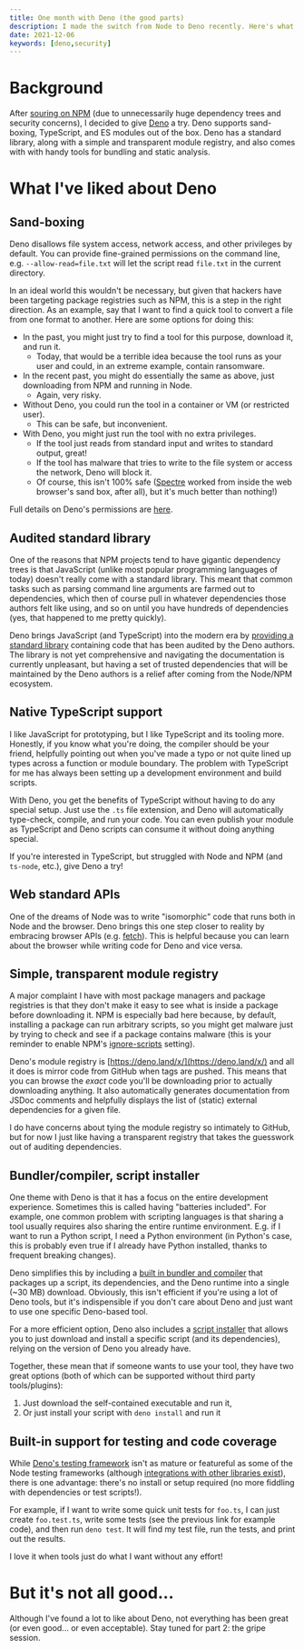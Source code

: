 ```yaml
---
title: One month with Deno (the good parts)
description: I made the switch from Node to Deno recently. Here's what I've liked after a month of using Deno.
date: 2021-12-06
keywords: [deno,security]
---
```

# Background
After [souring on NPM](souring-on-npm.md) (due to unnecessarily huge dependency trees and security concerns), I decided to give [Deno](https://deno.land/) a try. Deno supports sand-boxing, TypeScript, and ES modules out of the box. Deno has a standard library, along with a simple and transparent module registry, and also comes with with handy tools for bundling and static analysis.

# What I've liked about Deno
## Sand-boxing
Deno disallows file system access, network access, and other privileges by default. You can provide fine-grained permissions on the command line, e.g. `--allow-read=file.txt` will let the script read `file.txt` in the current directory.

In an ideal world this wouldn't be necessary, but given that hackers have been targeting package registries such as NPM, this is a step in the right direction. As an example, say that I want to find a quick tool to convert a file from one format to another. Here are some options for doing this:

* In the past, you might just try to find a tool for this purpose, download it, and run it.
  * Today, that would be a terrible idea because the tool runs as your user and could, in an extreme example, contain ransomware.
* In the recent past, you might do essentially the same as above, just downloading from NPM and running in Node.
  * Again, very risky.
* Without Deno, you could run the tool in a container or VM (or restricted user).
  * This can be safe, but inconvenient.
* With Deno, you might just run the tool with no extra privileges.
  * If the tool just reads from standard input and writes to standard output, great!
  * If the tool has malware that tries to write to the file system or access the network, Deno will block it.
  * Of course, this isn't 100% safe ([Spectre](https://en.wikipedia.org/wiki/Spectre_(security_vulnerability)) worked from inside the web browser's sand box, after all), but it's much better than nothing!)

Full details on Deno's permissions are [here](https://deno.land/manual@v1.16.4/getting_started/permissions).

## Audited standard library
One of the reasons that NPM projects tend to have gigantic dependency trees is that JavaScript (unlike most popular programming languages of today) doesn't really come with a standard library. This meant that common tasks such as parsing command line arguments are farmed out to dependencies, which then of course pull in whatever dependencies those authors felt like using, and so on until you have hundreds of dependencies (yes, that happened to me pretty quickly).

Deno brings JavaScript (and TypeScript) into the modern era by [providing a standard library](https://deno.land/std@0.117.0) containing code that has been audited by the Deno authors. The library is not yet comprehensive and navigating the documentation is currently unpleasant, but having a set of trusted dependencies that will be maintained by the Deno authors is a relief after coming from the Node/NPM ecosystem.

## Native TypeScript support
I like JavaScript for prototyping, but I like TypeScript and its tooling more. Honestly, if you know what you're doing, the compiler should be your friend, helpfully pointing out when you've made a typo or not quite lined up types across a function or module boundary. The problem with TypeScript for me has always been setting up a development environment and build scripts.

With Deno, you get the benefits of TypeScript without having to do any special setup. Just use the `.ts` file extension, and Deno will automatically type-check, compile, and run your code. You can even publish your module as TypeScript and Deno scripts can consume it without doing anything special.

If you're interested in TypeScript, but struggled with Node and NPM (and `ts-node`, etc.), give Deno a try!

## Web standard APIs
One of the dreams of Node was to write "isomorphic" code that runs both in Node and the browser. Deno brings this one step closer to reality by embracing browser APIs (e.g. [fetch](https://developer.mozilla.org/en-US/docs/Web/API/Fetch_API)). This is helpful because you can learn about the browser while writing code for Deno and vice versa.

## Simple, transparent module registry
A major complaint I have with most package managers and package registries is that they don't make it easy to see what is inside a package before downloading it. NPM is especially bad here because, by default, installing a package can run arbitrary scripts, so you might get malware just by trying to check and see if a package contains malware (this is your reminder to enable NPM's [ignore-scripts](https://docs.npmjs.com/cli/v7/commands/npm-install#ignore-scripts) setting).

Deno's module registry is [https://deno.land/x/](https://deno.land/x/) and all it does is mirror code from GitHub when tags are pushed. This means that you can browse the *exact* code you'll be downloading prior to actually downloading anything. It also automatically generates documentation from JSDoc comments and helpfully displays the list of (static) external dependencies for a given file.

I do have concerns about tying the module registry so intimately to GitHub, but for now I just like having a transparent registry that takes the guesswork out of auditing dependencies.

## Bundler/compiler, script installer
One theme with Deno is that it has a focus on the entire development experience. Sometimes this is called having "batteries included". For example, one common problem with scripting languages is that sharing a tool usually requires also sharing the entire runtime environment. E.g. if I want to run a Python script, I need a Python environment (in Python's case, this is probably even true if I already have Python installed, thanks to frequent breaking changes).

Deno simplifies this by including a [built in bundler and compiler](https://deno.land/manual@v1.16.4/tools/compiler) that packages up a script, its dependencies, and the Deno runtime into a single (~30 MB) download. Obviously, this isn't efficient if you're using a lot of Deno tools, but it's indispensible if you don't care about Deno and just want to use one specific Deno-based tool.

For a more efficient option, Deno also includes a [script installer](https://deno.land/manual@v1.16.4/tools/script_installer) that allows you to just download and install a specific script (and its dependencies), relying on the version of Deno you already have.

Together, these mean that if someone wants to use your tool, they have two great options (both of which can be supported without third party tools/plugins):

1. Just download the self-contained executable and run it,
1. Or just install your script with `deno install` and run it

## Built-in support for testing and code coverage
While [Deno's testing framework](https://deno.land/manual@v1.16.4/testing) isn't as mature or featureful as some of the Node testing frameworks (although [integrations with other libraries exist](https://deno.land/manual@v1.16.4/testing#integration-with-testing-libraries)), there is one advantage: there's no install or setup required (no more fiddling with dependencies or test scripts!).

For example, if I want to write some quick unit tests for `foo.ts`, I can just create `foo.test.ts`, write some tests (see the previous link for example code), and then run `deno test`. It will find my test file, run the tests, and print out the results.

I love it when tools just do what I want without any effort!

# But it's not all good...
Although I've found a lot to like about Deno, not everything has been great (or even good... or even acceptable). Stay tuned for part 2: the gripe session.
